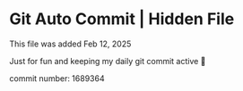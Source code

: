 # Git Auto Commit | Hidden File

This file was added Feb 12, 2025

Just for fun and keeping my daily git commit active 🤪

commit number: 1689364
